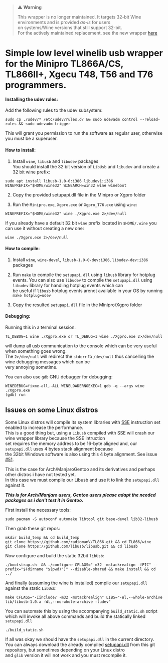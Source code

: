 > ⚠️ **Warning**
>
> This wrapper is no longer maintained. It targets 32-bit Wine environments and is provided *as-is* for users   
> on systems/Wine versions that still support 32-bit.   
> For the actively maintained replacement, see the new wrapper [here](https://github.com/radiomanV/TL866/raw/refs/heads/master/wine64#) 

# Simple low level winelib usb wrapper for the Minipro TL866A/CS, TL866II+, Xgecu T48, T56 and T76 programmers.


#### Installing the udev rules:
Add the following rules to the udev subsystem:   
```nohighlight
sudo cp ./udev/* /etc/udev/rules.d/ && sudo udevadm control --reload-rules && sudo udevadm trigger  
```
This will grant you permission to run the software as regular user, otherwise you must be a superuser.    

#### How to install:
1. Install `wine`, `libusb` and `libudev` packages   
You should install the 32 bit version of `LibUsb` and `libudev` and create a 32 bit wine prefix:   

```nohighlight
sudo apt install libusb-1.0-0:i386 libudev1:i386   
WINEPREFIX="$HOME/wine32" WINEARCH=win32 wine wineboot      
```

2. Copy the provided setupapi.dll file in the Minipro or Xgpro folder

3. Run the `Minipro.exe`, `Xgpro.exe` or `Xgpro_T76.exe` using `wine`:   
```nohighlight
WINEPREFIX="$HOME/wine32" wine ./Xgpro.exe 2>/dev/null
```
If you already have a default 32 bit `wine` prefix located in `$HOME/.wine` you can use it without creating a new one:   
```nohighlight
wine ./Xgpro.exe 2>/dev/null    
```

#### How to compile:
1. Install `wine`, `wine-devel`, `libusb-1.0-0-dev:i386`, `libudev-dev:i386` packages

2. Run `make` to compile the `setupapi.dll` using `libusb` library for hotplug events.
You can also use `libudev` to compile the `setupapi.dll` using `libudev` library for handling hotplug events which can    
be useful if `libusb` hotplug events arenot available in your OS by running `make hotplug=udev`   

3. Copy the resulted  `setupapi.dll` file in the Minipro/Xgpro folder


#### Debugging:
Running this in a terminal session:    
```nohighlight
TL_DEBUG=1 wine ./Xgpro.exe or TL_DEBUG=1 wine ./Xgpro.exe 2>/dev/null
```   
will dump all usb communication to the console which can be very useful when something goes wrong.   
The `2>/dev/null` will redirect the `stderr` to `/dev/null` thus cancelling the wine debugging messages which can be   
very annoying sometime.   

You can also use `gdb` GNU debugger for debugging:   
```nohighlight
WINEDEBUG=fixme-all,-ALL WINELOADERNOEXEC=1 gdb -q --args wine ./Xgpro.exe
(gdb) run
```

## Issues on some Linux distros
Some Linux distros will compile its system libraries with [SSE](https://en.wikipedia.org/wiki/Streaming_SIMD_Extensions) instruction set enabled to increase the performance.   
This is a good thing but, using a `Libusb` compiled with SSE will crash our wine wrapper library because the SSE intruction   
set requires the memory address to be 16-byte aligned and, our `setupapi.dll` uses 4 bytes stack alignment because   
the 32bit Windows software is also using this 4 byte alignment. See issue [#51](https://github.com/radiomanV/TL866/issues/51).      

This is the case for Arch/ManjaroGentoo and its derivatives and perhaps other distros i have not tested yet.   
In this case we must compile our Libusb and use it to link the `setupapi.dll` against it.   

**_This is for Arch/Manjaro users, Gentoo users please adapt the needed packages as i don't test it in Gentoo._**   

First install the necessary tools:
```
sudo pacman -S autoconf automake libtool git base-devel lib32-libusb
```

Then grab these git repos:
```
mkdir build_temp && cd build_temp
git clone https://github.com/radiomanV/TL866.git && cd TL866/wine
git clone https://github.com/libusb/libusb.git && cd libusb
```
Now configure and build the static 32bit `libUsb`:
```
./bootstrap.sh  && ./configure CFLAGS="-m32 -mstackrealign -fPIC" --prefix="$(dirname "$(pwd)")" --disable-shared && make install && cd ../
```
And finally (assuming the wine is installed) compile our `setupapi.dll`  against the static `LibUsb`:
```
make CFLAGS="-Iinclude/ -m32 -mstackrealign" LIBS="-Wl,--whole-archive lib/libusb-1.0.a -Wl,--no-whole-archive -ludev"
```
You can automate this by using the accompanying `build_static.sh` script    
which will invoke all above commands and build the statically linked `setupapi.dll`   
```
./build_static.sh
```

If all was okay we should have the `setupapi.dll` in the current directory.   
You can always download the already compiled [setupapi.dll](https://github.com/radiomanV/TL866/raw/refs/heads/master/wine32/setupapi.dll) from this git repository, but sometimes depending on your Linux distro   
and `glib` version it will not work and you must recompile it.   
